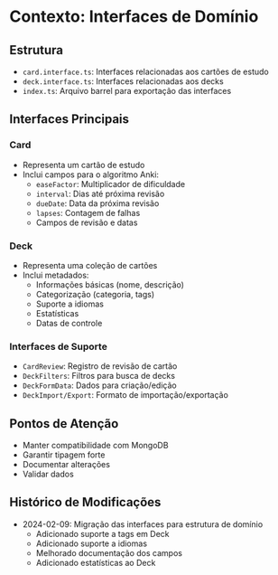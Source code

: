 # Contexto: Interfaces de Domínio

## Estrutura
- `card.interface.ts`: Interfaces relacionadas aos cartões de estudo
- `deck.interface.ts`: Interfaces relacionadas aos decks
- `index.ts`: Arquivo barrel para exportação das interfaces

## Interfaces Principais

### Card
- Representa um cartão de estudo
- Inclui campos para o algoritmo Anki:
  - `easeFactor`: Multiplicador de dificuldade
  - `interval`: Dias até próxima revisão
  - `dueDate`: Data da próxima revisão
  - `lapses`: Contagem de falhas
  - Campos de revisão e datas

### Deck
- Representa uma coleção de cartões
- Inclui metadados:
  - Informações básicas (nome, descrição)
  - Categorização (categoria, tags)
  - Suporte a idiomas
  - Estatísticas
  - Datas de controle

### Interfaces de Suporte
- `CardReview`: Registro de revisão de cartão
- `DeckFilters`: Filtros para busca de decks
- `DeckFormData`: Dados para criação/edição
- `DeckImport/Export`: Formato de importação/exportação

## Pontos de Atenção
- Manter compatibilidade com MongoDB
- Garantir tipagem forte
- Documentar alterações
- Validar dados

## Histórico de Modificações
- 2024-02-09: Migração das interfaces para estrutura de domínio
  - Adicionado suporte a tags em Deck
  - Adicionado suporte a idiomas
  - Melhorado documentação dos campos
  - Adicionado estatísticas ao Deck
